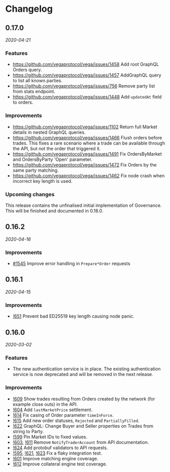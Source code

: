 # Changelog

## 0.17.0

*2020-04-21*

### Features
- https://github.com/vegaprotocol/vega/issues/1458 Add root GraphQL Orders query.
- https://github.com/vegaprotocol/vega/issues/1457 AddGraphQL query to list all known parties.
- https://github.com/vegaprotocol/vega/issues/756 Remove party list from stats endpoint.
- https://github.com/vegaprotocol/vega/issues/1448 Add `updatedAt` field to orders.

### Improvements
- https://github.com/vegaprotocol/vega/issues/1102 Return full Market details in nested GraphQL queries.
- https://github.com/vegaprotocol/vega/issues/1466 Flush orders before trades. This fixes a rare scenario where a trade can be available through the API, but not the order that triggered it.
- https://github.com/vegaprotocol/vega/issues/1491 Fix OrdersByMarket and OrdersByParty 'Open' parameter.
- https://github.com/vegaprotocol/vega/issues/1472 Fix Orders by the same party matching.
- https://github.com/vegaprotocol/vega/issues/1462 Fix node crash when incorrect key length is used.

### Upcoming changes
This release contains the unfinalised initial implementation of Governance. This will be finished and documented in 0.18.0.

## 0.16.2

*2020-04-16*

### Improvements

- [#1545](https://github.com/vegaprotocol/vega/pull/1545) Improve error handling in `Prepare*Order` requests

## 0.16.1

*2020-04-15*

### Improvements

- [!651](https://gitlab.com/vega-protocol/trading-core/-/merge_requests/651) Prevent bad ED25519 key length causing node panic.

## 0.16.0

*2020-03-02*

### Features

- The new authentication service is in place. The existing authentication service is now deprecated and will be removed in the next release.

### Improvements

- [!609](https://gitlab.com/vega-protocol/trading-core/-/merge_requests/609) Show trades resulting from Orders created by the network (for example close outs) in the API.
- [!604](https://gitlab.com/vega-protocol/trading-core/-/merge_requests/604) Add `lastMarketPrice` settlement.
- [!614](https://gitlab.com/vega-protocol/trading-core/-/merge_requests/614) Fix casing of Order parameter `timeInForce`.
- [!615](https://gitlab.com/vega-protocol/trading-core/-/merge_requests/615) Add new order statuses, `Rejected` and `PartiallyFilled`.
- [!622](https://gitlab.com/vega-protocol/trading-core/-/merge_requests/622) GraphQL: Change Buyer and Seller properties on Trades from string to Party.
- [!599](https://gitlab.com/vega-protocol/trading-core/-/merge_requests/599) Pin Market IDs to fixed values.
- [!603](https://gitlab.com/vega-protocol/trading-core/-/merge_requests/603), [!611](https://gitlab.com/vega-protocol/trading-core/-/merge_requests/611) Remove `NotifyTraderAccount` from API documentation.
- [!624](https://gitlab.com/vega-protocol/trading-core/-/merge_requests/624) Add protobuf validators to API requests.
- [!595](https://gitlab.com/vega-protocol/trading-core/-/merge_requests/595), [!621](https://gitlab.com/vega-protocol/trading-core/-/merge_requests/621), [!623](https://gitlab.com/vega-protocol/trading-core/-/merge_requests/623) Fix a flaky integration test.
- [!601](https://gitlab.com/vega-protocol/trading-core/-/merge_requests/601) Improve matching engine coverage.
- [!612](https://gitlab.com/vega-protocol/trading-core/-/merge_requests/612) Improve collateral engine test coverage.
